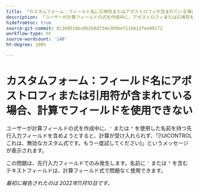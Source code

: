 ```yaml
---
title: 「カスタムフォーム：フィールド名に引用符またはアポストロフィが含まれている場合、計算でフィールドを使用できない」
description: 「ユーザーが計算フィールドの式を作成中に、アポストロフィまたは引用符を使用した名前を持つ先行入力フィールドを含めようとすると、計算が受け入れられず、「これは、無効なカスタム式です。もう一度試してください」というメッセージが表示されます。」
hidefromtoc: true
source-git-commit: 0c260518bc0b268d734e309bef11b613fee90172
workflow-type: ht
source-wordcount: '148'
ht-degree: 100%

---
```



# カスタムフォーム：フィールド名にアポストロフィまたは引用符が含まれている場合、計算でフィールドを使用できない

ユーザーが計算フィールドの式を作成中に、`'` または `"` を使用した名前を持つ先行入力フィールドを含めようとすると、計算が受け入れられず、「[!UICONTROL これは、無効なカスタム式です。もう一度試してください]」というメッセージが表示されます。

この問題は、先行入力フィールドでのみ発生します。名前に `'` または `"` を含むテキストフィールドは、計算フィールド式で問題なく使用できます。

_最初に報告されたのは 2022年11月10日です。_

